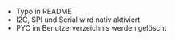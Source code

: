 * Typo in README
* I2C, SPI und Serial wird nativ aktiviert
* PYC im Benutzerverzeichnis werden gelöscht
